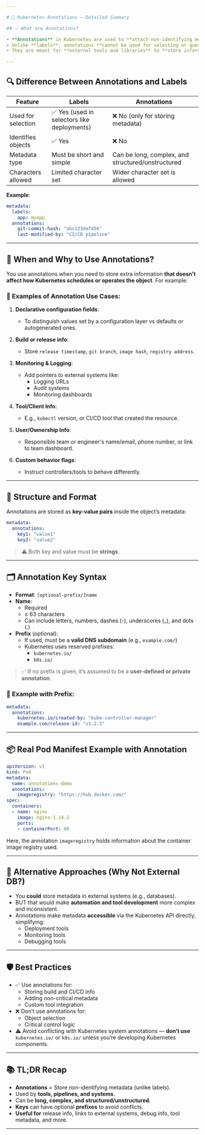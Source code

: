 ```yaml
---

# 📝 Kubernetes Annotations – Detailed Summary

## ✅ What are Annotations?

- **Annotations** in Kubernetes are used to **attach non-identifying metadata** to objects.
- Unlike **labels**, annotations **cannot be used for selecting or querying objects**.
- They are meant for **external tools and libraries** to **store information** that doesn’t affect how the Kubernetes system itself functions.

---
```


## 🔍 Difference Between Annotations and Labels

| Feature              | Labels                                     | Annotations                                         |
|----------------------|--------------------------------------------|-----------------------------------------------------|
| Used for selection   | ✅ Yes (used in selectors like deployments) | ❌ No (only for storing metadata)                   |
| Identifies objects   | ✅ Yes                                       | ❌ No                                               |
| Metadata type        | Must be short and simple                    | Can be long, complex, and structured/unstructured   |
| Characters allowed   | Limited character set                       | Wider character set is allowed                     |

**Example**:
```yaml
metadata:
  labels:
    app: myapp
  annotations:
    git-commit-hash: "abc123def456"
    last-modified-by: "CI/CD pipeline"
```

---

## 🧠 When and Why to Use Annotations?

You use annotations when you need to store extra information **that doesn’t affect how Kubernetes schedules or operates the object**. For example:

### 🔖 Examples of Annotation Use Cases:
1. **Declarative configuration fields**:
   - To distinguish values set by a configuration layer vs defaults or autogenerated ones.

2. **Build or release info**:
   - Store `release timestamp`, `git branch`, `image hash`, `registry address`.

3. **Monitoring & Logging**:
   - Add pointers to external systems like:
     - Logging URLs
     - Audit systems
     - Monitoring dashboards

4. **Tool/Client Info**:
   - E.g., `kubectl` version, or CI/CD tool that created the resource.

5. **User/Ownership Info**:
   - Responsible team or engineer's name/email, phone number, or link to team dashboard.

6. **Custom behavior flags**:
   - Instruct controllers/tools to behave differently.

---

## 🧬 Structure and Format

Annotations are stored as **key-value pairs** inside the object’s metadata:

```yaml
metadata:
  annotations:
    key1: "value1"
    key2: "value2"
```

> ⚠️ Both key and value must be **strings**.

---

## 🗂️ Annotation Key Syntax

- **Format**: `[optional-prefix/]name`
- **Name**:
  - Required
  - ≤ 63 characters
  - Can include letters, numbers, dashes (-), underscores (_), and dots (.)
- **Prefix** (optional):
  - If used, must be a **valid DNS subdomain** (e.g., `example.com/`)
  - Kubernetes uses reserved prefixes:
    - `kubernetes.io/`
    - `k8s.io/`

> ✅ If no prefix is given, it’s assumed to be a **user-defined or private annotation**.

### 🧾 Example with Prefix:
```yaml
metadata:
  annotations:
    kubernetes.io/created-by: "kube-controller-manager"
    example.com/release-id: "v1.2.3"
```

---

## 📦 Real Pod Manifest Example with Annotation

```yaml
apiVersion: v1
kind: Pod
metadata:
  name: annotations-demo
  annotations:
    imageregistry: "https://hub.docker.com/"
spec:
  containers:
  - name: nginx
    image: nginx:1.14.2
    ports:
    - containerPort: 80
```

Here, the annotation `imageregistry` holds information about the container image registry used.

---

## 🚫 Alternative Approaches (Why Not External DB?)

- You **could** store metadata in external systems (e.g., databases).
- BUT that would make **automation and tool development** more complex and inconsistent.
- Annotations make metadata **accessible** via the Kubernetes API directly, simplifying:
  - Deployment tools
  - Monitoring tools
  - Debugging tools

---

## 🛡️ Best Practices

- ✅ Use annotations for:
  - Storing build and CI/CD info
  - Adding non-critical metadata
  - Custom tool integration
- ❌ Don’t use annotations for:
  - Object selection
  - Critical control logic
- ⚠️ Avoid conflicting with Kubernetes system annotations — **don’t use** `kubernetes.io/` or `k8s.io/` unless you’re developing Kubernetes components.

---

## 📚 TL;DR Recap

- **Annotations** = Store non-identifying metadata (unlike labels).
- Used by **tools, pipelines, and systems**.
- Can be **long, complex, and structured/unstructured**.
- **Keys** can have optional **prefixes** to avoid conflicts.
- **Useful for** release info, links to external systems, debug info, tool metadata, and more.

---
